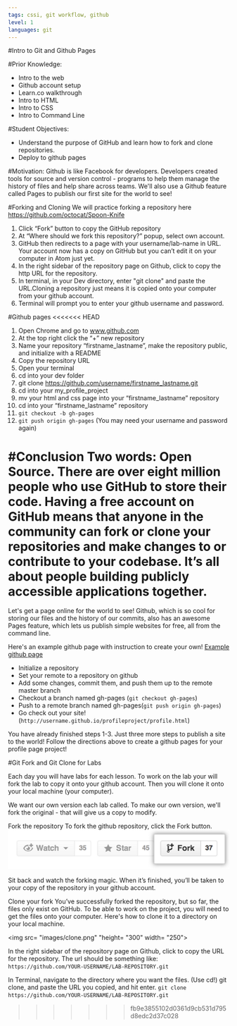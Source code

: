 ```yaml
---
tags: cssi, git workflow, github
level: 1
languages: git
---
```

#Intro to Git and Github Pages

#Prior Knowledge:
+ Intro to the web
+ Github account setup
+ Learn.co walkthrough
+ Intro to HTML
+ Intro to CSS
+ Intro to Command Line

#Student Objectives:
+ Understand the purpose of GitHub and learn how to fork and clone repositories.
+ Deploy to github pages


#Motivation:
Github is like Facebook for developers. Developers created tools for source and version control - programs to help them manage the history of files and help share across teams. We'll also use a Github feature called Pages to publish our first site for the world to see!

#Forking and Cloning
We will practice forking a repository here https://github.com/octocat/Spoon-Knife
1. Click “Fork” button to copy the GitHub repository
2. At “Where should we fork this repository?” popup, select own account.
3. GitHub then redirects to a page with your username/lab-name in URL. Your account now has a copy on GitHub but you can’t edit it on your computer in Atom just yet.
4. In the right sidebar of the repository page on Github, click to copy the http URL for the repository.
5. In terminal, in your Dev directory, enter "git clone" and paste the URL.Cloning a repository just means it is copied onto your computer from your github account.
6. Terminal will prompt you to enter your github username and password.

#Github pages
<<<<<<< HEAD
1. Open Chrome and go to www.github.com
2. At the top right click the “+” new repository
3. Name your repository “firstname_lastname”, make the repository public, and initialize with a README
4. Copy the repository URL
5. Open your terminal
6. cd into your dev folder
7. git clone https://github.com/username/firstname_lastname.git
8. cd into your my_profile_project
9. mv your html and css page into your “firstname_lastname” repository
10. cd into your “firstname_lastname” repository
11. `git checkout -b gh-pages`
12. `git push origin gh-pages` (You may need your username and password again)

#Conclusion
Two words: Open Source. There are over eight million people who use GitHub to store their code. Having a free account on GitHub means that anyone in the community can fork or clone your repositories and make changes to or contribute to your codebase. It’s all about people building publicly accessible applications together.
=======
Let's get a page online for the world to see!
Github, which is so cool for storing our files and the history of our commits, also has an awesome Pages feature, which lets us publish simple websites for free, all from the command line.

Here's an example github page with instruction to create your own!
<a href= "http://google-cssi.github.io/sample-pages/">Example github page</a>

+ Initialize a repository
+ Set your remote to a repository on github
+ Add some changes, commit them, and push them up to the remote master branch
+ Checkout a branch named gh-pages (`git checkout gh-pages`)
+ Push to a remote branch named gh-pages(`git push origin gh-pages`)
+ Go check out your site!(`http://username.github.io/profileproject/profile.html`)

You have already finished steps 1-3. Just three more steps to publish a site to the world!
Follow the directions above to create a github pages for your profile page project!

#Git Fork and Git Clone for Labs

Each day you will have labs for each lesson. To work on the lab your will fork the lab to copy it onto your github account. Then you will clone it onto your local machine (your computer).

We want our own version each lab called. To make our own version, we'll fork the original - that will give us a copy to modify.

Fork the repository
To fork the github repository, click the Fork button.
<img src= "images/fork.png">

Sit back and watch the forking magic. When it’s finished, you’ll be taken to your copy of the  repository in your github account.

Clone your fork
You’ve successfully forked the repository, but so far, the files only exist on GitHub. To be able to work on the project, you will need to get the files onto your computer. Here's how to clone it to a directory on your local machine.

<img src= "images/clone.png" "height= "300" width= "250">

In the right sidebar of the repository page on Github, click to copy the URL for the repository. The url should be something like: ```https://github.com/YOUR-USERNAME/LAB-REPOSITORY.git```

In Terminal, navigate to the directory where you want the files. (Use cd!)
git clone, and paste the URL you copied, and hit enter.
```git clone https://github.com/YOUR-USERNAME/LAB-REPOSITORY.git```
>>>>>>> fb9e3855102d0361d9cb531d795d8edc2d37c028
